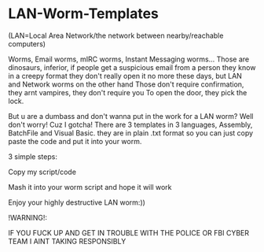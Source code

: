 # LAN-Worm-Templates

(LAN=Local Area Network/the network between nearby/reachable computers)

Worms, Email worms, mIRC worms, Instant Messaging worms...
Those are dinosaurs, inferior, if people get a suspicious email
from a person they know in a creepy format they
don't really open it no more these days, but LAN and Network worms on the other hand
Those don't require confirmation, they arnt vampires, they don't require you
To open the door, they pick the lock.

But u are a dumbass and don't wanna put in the work for a LAN worm?
Well don't worry! Cuz I gotcha!
There are 3 templates in 3 languages, 
Assembly, BatchFile and Visual Basic.
they are in plain .txt format so you can just copy paste the code 
and put it into your worm.

3 simple steps:

Copy my script/code

Mash it into your worm script and hope it will work

Enjoy your highly destructive LAN worm:))

!WARNING!:

IF YOU FUCK UP AND GET IN TROUBLE WITH THE POLICE OR FBI CYBER TEAM I AINT TAKING RESPONSIBLY
